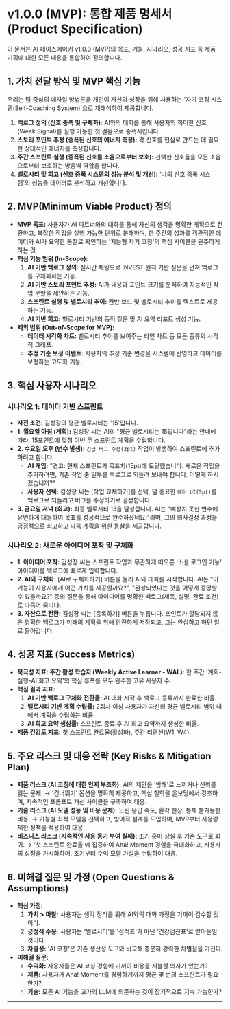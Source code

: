 # v1.0.0 (MVP): 통합 제품 명세서 (Product Specification)

이 문서는 AI 페이스메이커 v1.0.0 (MVP)의 목표, 기능, 시나리오, 성공 지표 등 제품 기획에 대한 모든 내용을 통합하여 정의합니다.

## 1. 가치 전달 방식 및 MVP 핵심 기능

우리는 팀 중심의 애자일 방법론을 개인이 자신의 성장을 위해 사용하는 '자기 코칭 시스템(Self-Coaching System)'으로 재해석하여 제공합니다.

1.  **백로그 정의 (신호 증폭 및 구체화):** AI와의 대화를 통해 사용자의 희미한 신호(Weak Signal)를 실행 가능한 첫 걸음으로 증폭시킵니다.
2.  **스토리 포인트 추정 (증폭된 신호의 에너지 측정):** 각 신호를 현실로 만드는 데 필요한 상대적인 에너지를 측정합니다.
3.  **주간 스프린트 실행 (증폭된 신호를 소음으로부터 보호):** 선택한 신호들을 모든 소음으로부터 보호하는 방음벽 역할을 합니다.
4.  **벨로시티 및 회고 (신호 증폭 시스템의 성능 분석 및 개선):** '나의 신호 증폭 시스템'의 성능을 데이터로 분석하고 개선합니다.

## 2. MVP(Minimum Viable Product) 정의

- **MVP 목표:** 사용자가 AI 파트너와의 대화를 통해 자신의 생각을 명확한 계획으로 전환하고, 복잡한 작업을 실행 가능한 단위로 분해하며, 한 주간의 성과를 객관적인 데이터와 AI가 요약한 통찰로 확인하는 '지능형 자기 코칭'의 핵심 사이클을 완주하게 하는 것.
- **핵심 기능 범위 (In-Scope):**
  1.  **AI 기반 백로그 정의:** 실시간 채팅으로 INVEST 원칙 기반 질문을 던져 백로그를 구체화하는 기능.
  2.  **AI 기반 스토리 포인트 추정:** AI가 내용과 포인트 크기를 분석하여 지능적인 작업 분할을 제안하는 기능.
  3.  **스프린트 실행 및 벨로시티 추이:** 칸반 보드 및 벨로시티 추이를 텍스트로 제공하는 기능.
  4.  **AI 기반 회고:** 벨로시티 기반의 동적 질문 및 AI 요약 리포트 생성 기능.
- **제외 범위 (Out-of-Scope for MVP):**
  - **데이터 시각화 차트:** 벨로시티 추이를 보여주는 라인 차트 등 모든 종류의 시각적 그래프.
  - **추정 기준 보정 이벤트:** 사용자의 추정 기준 변경을 시스템에 반영하고 데이터를 보정하는 고도화 기능.

## 3. 핵심 사용자 시나리오

### **시나리오 1: 데이터 기반 스프린트**

- **사전 조건:** 김성장의 평균 벨로시티는 '15'입니다.
- **1. 월요일 아침 (계획):** 김성장 씨는 AI의 "평균 벨로시티는 15입니다"라는 안내에 따라, 15포인트에 맞춰 이번 주 스프린트 계획을 수립합니다.
- **2. 수요일 오후 (변수 발생):** `긴급 버그 수정(3pt)` 작업이 발생하여 스프린트에 추가하려고 합니다.
  - **AI 개입:** "경고: 현재 스프린트가 목표치(15pt)에 도달했습니다. 새로운 작업을 추가하려면, 기존 작업 중 일부를 백로그로 되돌려 보내야 합니다. 어떻게 하시겠습니까?"
  - **사용자 선택:** 김성장 씨는 [작업 교체하기]를 선택, 덜 중요한 `헤더 UI(5pt)`를 백로그로 되돌리고 버그를 수정하기로 결정합니다.
- **3. 금요일 저녁 (회고):** 최종 벨로시티 13을 달성합니다. AI는 "예상치 못한 변수에 유연하게 대응하여 목표를 성공적으로 완수하셨네요!"라며, 그의 의사결정 과정을 긍정적으로 회고하고 다음 계획을 위한 통찰을 제공합니다.

### **시나리오 2: 새로운 아이디어 포착 및 구체화**

- **1. 아이디어 포착:** 김성장 씨는 스프린트 작업과 무관하게 떠오른 '소셜 로그인 기능' 아이디어를 백로그에 빠르게 입력합니다.
- **2. AI와 구체화:** [AI로 구체화하기] 버튼을 눌러 AI와 대화를 시작합니다. AI는 "이 기능이 사용자에게 어떤 가치를 제공할까요?", "완성되었다는 것을 어떻게 증명할 수 있을까요?" 등의 질문을 통해 아이디어를 명확한 백로그(제목, 설명, 완료 조건)로 다듬어 줍니다.
- **3. 자산으로 전환:** 김성장 씨는 [등록하기] 버튼을 누릅니다. 포인트가 할당되지 않은 명확한 백로그가 미래의 계획을 위해 안전하게 저장되고, 그는 안심하고 하던 일로 돌아갑니다.

## 4. 성공 지표 (Success Metrics)

- **북극성 지표: 주간 활성 학습자 (Weekly Active Learner - WAL):** 한 주간 '계획-실행-AI 회고 요약'의 핵심 루프를 모두 완주한 고유 사용자 수.
- **핵심 결과 지표:**
  1.  **AI 기반 백로그 구체화 전환율:** AI 대화 시작 후 백로그 등록까지 완료한 비율.
  2.  **벨로시티 기반 계획 수립률:** 2회차 이상 사용자가 자신의 평균 벨로시티 범위 내에서 계획을 수립하는 비율.
  3.  **AI 회고 요약 생성률:** 스프린트 종료 후 AI 회고 요약까지 생성한 비율.
- **제품 건강도 지표:** 첫 스프린트 완료율(활성화), 주간 리텐션(W1, W4).

## 5. 주요 리스크 및 대응 전략 (Key Risks & Mitigation Plan)

- **제품 리스크 (AI 코칭에 대한 인지 부조화):** AI의 제안을 '방해'로 느끼거나 신뢰를 잃는 문제. → '건너뛰기' 옵션을 명확히 제공하고, 핵심 철학을 온보딩에서 강조하며, 지속적인 프롬프트 개선 사이클을 구축하여 대응.
- **기술 리스크 (AI 모델 성능 및 비용 문제):** 느린 응답 속도, 환각 현상, 통제 불가능한 비용. → 기능별 최적 모델을 선택하고, 방어적 설계를 도입하며, MVP부터 사용량 제한 정책을 적용하여 대응.
- **비즈니스 리스크 (지속적인 사용 동기 부여 실패):** 초기 흥미 상실 후 기존 도구로 회귀. → '첫 스프린트 완료율'에 집중하여 Aha! Moment 경험을 극대화하고, 사용자의 성장을 가시화하며, 초기부터 수익 모델 가설을 수립하여 대응.

## 6. 미해결 질문 및 가정 (Open Questions & Assumptions)

- **핵심 가정:**
  1.  **가치 > 마찰:** 사용자는 생각 정리를 위해 AI와의 대화 과정을 기꺼이 감수할 것이다.
  2.  **긍정적 수용:** 사용자는 '벨로시티'를 '성적표'가 아닌 '건강검진표'로 받아들일 것이다.
  3.  **차별성:** 'AI 코칭'은 기존 생산성 도구와 비교해 충분히 강력한 차별점을 가진다.
- **미해결 질문:**
  - **수익화:** 사용자들은 AI 코칭 경험에 기꺼이 비용을 지불할 의사가 있는가?
  - **제품:** 사용자가 Aha! Moment를 경험하기까지 평균 몇 번의 스프린트가 필요한가?
  - **기술:** 모든 AI 기능을 고가의 LLM에 의존하는 것이 장기적으로 지속 가능한가?

---
